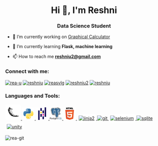 <h1 align="center">Hi 👋, I'm Reshni</h1>
<h3 align="center">Data Science Student</h3>

- 🔭 I’m currently working on [Graphical Calculator](https://github.com/rea-git/Graphical-Calculator)

- 🌱 I’m currently learning **Flask, machine learning**

- 📫 How to reach me **reshniu2@gmail.com**

<h3 align="left">Connect with me:</h3>
<p align="left">
<a href="https://linkedin.com/in/rea-u" target="blank"><img align="center" src="https://raw.githubusercontent.com/rahuldkjain/github-profile-readme-generator/master/src/images/icons/Social/linked-in-alt.svg" alt="rea-u" height="30" width="40" /></a>
<a href="https://kaggle.com/reshniu" target="blank"><img align="center" src="https://raw.githubusercontent.com/rahuldkjain/github-profile-readme-generator/master/src/images/icons/Social/kaggle.svg" alt="reshniu" height="30" width="40" /></a>
<a href="https://www.youtube.com/c/reasvlg" target="blank"><img align="center" src="https://raw.githubusercontent.com/rahuldkjain/github-profile-readme-generator/master/src/images/icons/Social/youtube.svg" alt="reasvlg" height="30" width="40" /></a>
<a href="https://www.hackerrank.com/reshniu2" target="blank"><img align="center" src="https://raw.githubusercontent.com/rahuldkjain/github-profile-readme-generator/master/src/images/icons/Social/hackerrank.svg" alt="reshniu2" height="30" width="40" /></a>
<a href="https://www.leetcode.com/reshniu" target="blank"><img align="center" src="https://raw.githubusercontent.com/rahuldkjain/github-profile-readme-generator/master/src/images/icons/Social/leet-code.svg" alt="reshniu" height="30" width="40" /></a>
</p>

<h3 align="left">Languages and Tools:</h3>
<p align="left">
  <!-- Flask -->
  <a href="https://flask.palletsprojects.com/" target="_blank" rel="noreferrer">
    <img src="https://raw.githubusercontent.com/devicons/devicon/master/icons/flask/flask-original.svg" alt="flask" width="40" height="40" style="background-color:white; padding:5px; border-radius:6px;"/>
  </a>
  <!-- Python -->
  <a href="https://www.python.org" target="_blank" rel="noreferrer">
    <img src="https://raw.githubusercontent.com/devicons/devicon/master/icons/python/python-original.svg" alt="python" width="40" height="40"/>
  </a>
  <!-- Pandas -->
  <a href="https://pandas.pydata.org/" target="_blank" rel="noreferrer">
    <img src="https://raw.githubusercontent.com/devicons/devicon/master/icons/pandas/pandas-original.svg" alt="pandas" width="40" height="40"/>
  </a>
  <!-- PostgreSQL -->
  <a href="https://www.postgresql.org" target="_blank" rel="noreferrer">
    <img src="https://raw.githubusercontent.com/devicons/devicon/master/icons/postgresql/postgresql-original-wordmark.svg" alt="postgresql" width="40" height="40"/>
  </a>
  <!-- HTML -->
  <a href="https://www.w3.org/html/" target="_blank" rel="noreferrer">
    <img src="https://raw.githubusercontent.com/devicons/devicon/master/icons/html5/html5-original-wordmark.svg" alt="html5" width="40" height="40"/>
  </a>
  <!-- Jinja2 -->
  <a href="https://jinja.palletsprojects.com/" target="_blank" rel="noreferrer">
    <img src="https://jinja.palletsprojects.com/en/stable/_images/jinja-name.svg" alt="jinja2" width="40" height="40" style="background-color:white; padding:5px; border-radius:6px;"/>
  </a>
  <!-- Git -->
  <a href="https://git-scm.com/" target="_blank" rel="noreferrer">
    <img src="https://www.vectorlogo.zone/logos/git-scm/git-scm-icon.svg" alt="git" width="40" height="40"/>
  </a>
  <!-- Selenium -->
<a href="https://www.selenium.dev/" target="_blank" rel="noreferrer">
  <img src="https://upload.wikimedia.org/wikipedia/commons/9/9f/Selenium_logo.svg" alt="selenium" width="40" height="40" style="background-color:white; padding:5px; border-radius:6px;"/>
</a>
  <!-- SQLite -->
  <a href="https://www.sqlite.org/" target="_blank" rel="noreferrer">
    <img src="https://www.vectorlogo.zone/logos/sqlite/sqlite-icon.svg" alt="sqlite" width="40" height="40"/>
  </a>
  <!-- Unity -->
  <a href="https://unity.com/" target="_blank" rel="noreferrer">
    <img src="https://www.vectorlogo.zone/logos/unity3d/unity3d-icon.svg" alt="unity" width="40" height="40" style="background-color:white; padding:5px; border-radius:6px;"/>
  </a>
</p>

<p><img align="left" src="https://github-readme-stats.vercel.app/api/top-langs?username=rea-git&show_icons=true&locale=en&layout=compact" alt="rea-git" /></p>

